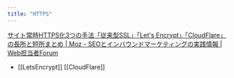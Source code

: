 ```yaml
---
title: "HTTPS"
---
```


[サイト常時HTTPS化3つの手法「従来型SSL」「Let's Encrypt」「CloudFlare」の長所と短所まとめ | Moz - SEOとインバウンドマーケティングの実践情報 | Web担当者Forum](https://webtan.impress.co.jp/e/2017/11/06/27277)
- [[LetsEncrypt]] [[CloudFlare]]

